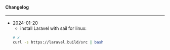 #### Changelog #
*************************************

- 2024-01-20
    - install Laravel with sail for linux:
    ```bash
    # x
    curl -s https://laravel.build/src | bash
    ```